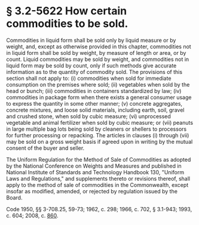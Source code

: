 # § 3.2-5622 How certain commodities to be sold.

<p>Commodities in liquid form shall be sold only by liquid measure or by weight, and, except as otherwise provided in this chapter, commodities not in liquid form shall be sold by weight, by measure of length or area, or by count. Liquid commodities may be sold by weight, and commodities not in liquid form may be sold by count, only if such methods give accurate information as to the quantity of commodity sold. The provisions of this section shall not apply to: (i) commodities when sold for immediate consumption on the premises where sold; (ii) vegetables when sold by the head or bunch; (iii) commodities in containers standardized by law; (iv) commodities in package form when there exists a general consumer usage to express the quantity in some other manner; (v) concrete aggregates, concrete mixtures, and loose solid materials, including earth, soil, gravel and crushed stone, when sold by cubic measure; (vi) unprocessed vegetable and animal fertilizer when sold by cubic measure; or (vii) peanuts in large multiple bag lots being sold by cleaners or shellers to processors for further processing or repacking. The articles in clauses (i) through (vii) may be sold on a gross weight basis if agreed upon in writing by the mutual consent of the buyer and seller.</p><p>The Uniform Regulation for the Method of Sale of Commodities as adopted by the National Conference on Weights and Measures and published in National Institute of Standards and Technology Handbook 130, "Uniform Laws and Regulations," and supplements thereto or revisions thereof, shall apply to the method of sale of commodities in the Commonwealth, except insofar as modified, amended, or rejected by regulation issued by the Board.</p><p>Code 1950, §§ 3-708.25, 59-73; 1962, c. 298; 1966, c. 702, § 3.1-943; 1993, c. 604; 2008, c. <a href='http://lis.virginia.gov/cgi-bin/legp604.exe?081+ful+CHAP0860'>860</a>.</p>